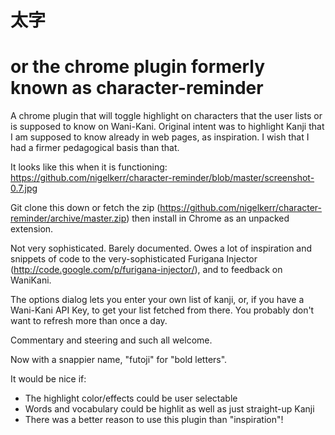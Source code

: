 太字
==

or the chrome plugin formerly known as character-reminder
=========================================================

A chrome plugin that will toggle highlight on characters that the user lists or
is supposed to know on Wani-Kani.  Original intent was to highlight
Kanji that I am supposed to know already in web pages, as inspiration.
I wish that I had a firmer pedagogical basis than that.

It looks like this when it is functioning: https://github.com/nigelkerr/character-reminder/blob/master/screenshot-0.7.jpg

Git clone this down or fetch the zip (https://github.com/nigelkerr/character-reminder/archive/master.zip) then install in Chrome
as an unpacked extension.

Not very sophisticated.  Barely documented. Owes a lot of inspiration
and snippets of code to the very-sophisticated Furigana Injector
(http://code.google.com/p/furigana-injector/), and to feedback on WaniKani.

The options dialog lets you enter your own list of kanji, or, if you
have a Wani-Kani API Key, to get your list fetched from there.  You
probably don't want to refresh more than once a day.

Commentary and steering and such all welcome.

Now with a snappier name, "futoji" for "bold letters".

It would be nice if:

* The highlight color/effects could be user selectable
* Words and vocabulary could be highlit as well as just straight-up Kanji
* There was a better reason to use this plugin than "inspiration"!
